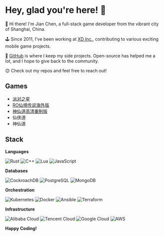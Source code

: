 # Hey, glad you're here! 🥳

🐼 Hi there! I'm Jian Chen, a full-stack game developer from the vibrant city of Shanghai, China.

🕹️ Since 2011, I've been working at [XD Inc.](https://xd.com), contributing to various exciting mobile game projects.

🚀 [GitHub](https://github.com/chensoft) is where I keep my side projects. Open-source has helped me a lot, and I hope to give back to the community.

😊 Check out my repos and feel free to reach out!

## Games

- [派对之星](https://www.taptap.cn/app/202514)
- [RO仙境传说海外版](https://www.taptap.io/app/191499)
- [神仙道高清重制版](https://www.taptap.cn/app/3207)
- 仙侠道
- 神仙道

## Stack

**Languages**

![Rust](https://img.shields.io/badge/Rust-cd6839?style=flat&logo=rust&logoColor=white)
![C++](https://img.shields.io/badge/C++-00599C?style=flat&logo=c%2B%2B&logoColor=white)
![Lua](https://img.shields.io/badge/Lua-2C2D72?style=flat&logo=lua&logoColor=white)
![JavaScript](https://img.shields.io/badge/JavaScript-F7DF1E?style=flat&logo=javascript&logoColor=white)

**Databases**

![CockroachDB](https://img.shields.io/badge/CockroachDB-6933FF?style=flat&logo=cockroachlabs&logoColor=white)
![PostgreSQL](https://img.shields.io/badge/PostgreSQL-316192?style=flat&logo=postgresql&logoColor=white)
![MongoDB](https://img.shields.io/badge/MongoDB-47A248?style=flat&logo=mongodb&logoColor=white)

**Orchestration**

![Kubernetes](https://img.shields.io/badge/Kubernetes-326CE5?style=flat&logo=kubernetes&logoColor=white)
![Docker](https://img.shields.io/badge/Docker-2496ED?style=flat&logo=docker&logoColor=white)
![Ansible](https://img.shields.io/badge/Ansible-EE0000?style=flat&logo=ansible&logoColor=white)
![Terraform](https://img.shields.io/badge/Terraform-623CE4?style=flat&logo=terraform&logoColor=white)

**Infrastructure**

![Alibaba Cloud](https://img.shields.io/badge/Alibaba%20Cloud-FF6A00?style=flat&logo=alibabacloud&logoColor=white)
![Tencent Cloud](https://img.shields.io/badge/Tencent%20Cloud-0078D4?style=flat&logo=tencentqq&logoColor=white)
![Google Cloud](https://img.shields.io/badge/Google%20Cloud-4285F4?style=flat&logo=googlecloud&logoColor=white)
![AWS](https://img.shields.io/badge/AWS-232F3E?style=flat&logo=amazonaws&logoColor=white)

**Happy Coding!**
